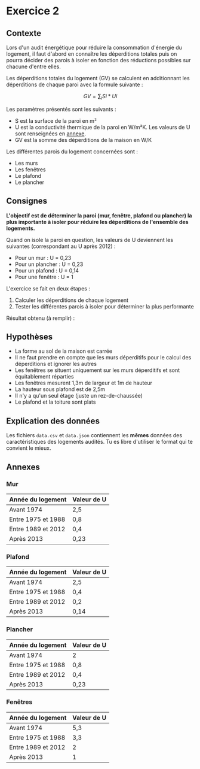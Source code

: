 # Exercice 2

## Contexte

Lors d'un audit énergétique pour réduire la consommation d'énergie du logement, il faut d'abord en connaître les déperditions totales puis on pourra décider des parois à isoler en fonction des réductions possibles sur chacune d'entre elles.

Les déperditions totales du logement (GV) se calculent en additionnant les déperditions de chaque paroi avec la formule suivante :

$$ GV = \sum_i Si * Ui $$

Les paramètres présentés sont les suivants :
- S est la surface de la paroi en m²
- U est la conductivité thermique de la paroi en W/m²K. Les valeurs de U sont renseignées en [annexe](#annexes).
- GV est la somme des déperditions de la maison en W/K

Les différentes parois du logement concernées sont :
- Les murs
- Les fenêtres
- Le plafond
- Le plancher

## Consignes

**L'objectif est de déterminer la paroi (mur, fenêtre, plafond ou plancher) la plus importante à isoler pour réduire les déperditions de l'ensemble des logements.**

Quand on isole la paroi en question, les valeurs de U deviennent les suivantes (correspondant au U après 2012) :
- Pour un mur : U = 0,23
- Pour un plancher : U = 0,23
- Pour un plafond : U = 0,14
- Pour une fenêtre : U = 1

L'exercice se fait en deux étapes :
1. Calculer les déperditions de chaque logement
2. Tester les différentes parois à isoler pour déterminer la plus performante

Résultat obtenu (à remplir) :

## Hypothèses

- La forme au sol de la maison est carrée
- Il ne faut prendre en compte que les murs déperditifs pour le calcul des déperditions et ignorer les autres
- Les fenêtres se situent uniquement sur les murs déperditifs et sont équitablement réparties
- Les fenêtres mesurent 1,3m de largeur et 1m de hauteur
- La hauteur sous plafond est de 2,5m
- Il n'y a qu'un seul étage (juste un rez-de-chaussée)
- Le plafond et la toiture sont plats

## Explication des données

Les fichiers `data.csv` et `data.json` contiennent les **mêmes** données des caractéristiques des logements audités.
Tu es libre d'utiliser le format qui te convient le mieux.

## Annexes

### Mur

Année du logement | Valeur de U
--- | ---
Avant 1974 | 2,5
Entre 1975 et 1988 | 0,8
Entre 1989 et 2012 | 0,4
Après 2013 | 0,23

### Plafond

Année du logement | Valeur de U
--- | ---
Avant 1974 | 2,5
Entre 1975 et 1988 | 0,4
Entre 1989 et 2012 | 0,2
Après 2013 | 0,14

### Plancher

Année du logement | Valeur de U
--- | ---
Avant 1974 | 2
Entre 1975 et 1988 | 0,8
Entre 1989 et 2012 | 0,4
Après 2013 | 0,23

### Fenêtres

Année du logement | Valeur de U
--- | ---
Avant 1974 | 5,3
Entre 1975 et 1988 | 3,3
Entre 1989 et 2012 | 2
Après 2013 | 1

